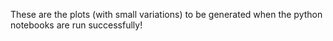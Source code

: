 These are the plots (with small variations) to be generated when the python notebooks are run successfully!
